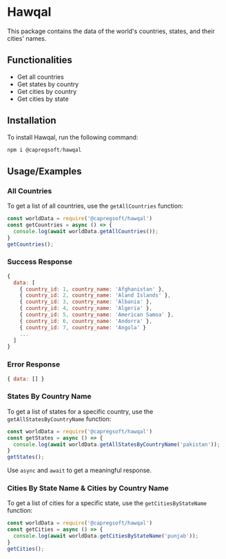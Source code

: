 # Hawqal

This package contains the data of the world's countries, states, and their cities' names.

## Functionalities

- Get all countries
- Get states by country
- Get cities by country
- Get cities by state

## Installation

To install Hawqal, run the following command:

```javascript
npm i @capregsoft/hawqal
```
## Usage/Examples

### All Countries

To get a list of all countries, use the `getAllCountries` function:

```javascript
const worldData = require('@capregsoft/hawqal')
const getCountries = async () => {
  console.log(await worldData.getAllCountries());
}
getCountries();
```
### Success Response

```javascript
{
  data: [
    { country_id: 1, country_name: 'Afghanistan' },
    { country_id: 2, country_name: 'Aland Islands' },
    { country_id: 3, country_name: 'Albania' },
    { country_id: 4, country_name: 'Algeria' },
    { country_id: 5, country_name: 'American Samoa' },
    { country_id: 6, country_name: 'Andorra' },
    { country_id: 7, country_name: 'Angola' }
    ...
  ]
}
```
### Error Response
```javascript
{ data: [] }
```

### States By Country Name

To get a list of states for a specific country, use the `getAllStatesByCountryName` function:

```javascript
const worldData = require('@capregsoft/hawqal')
const getStates = async () => {
  console.log(await worldData.getAllStatesByCountryName('pakistan'));
}
getStates();
```

Use `async` and `await` to get a meaningful response.


### Cities By State Name & Cities by Country Name

To get a list of cities for a specific state, use the `getCitiesByStateName` function:

```javascript
const worldData = require('@capregsoft/hawqal')
const getCities = async () => {
  console.log(await worldData.getCitiesByStateName('punjab'));
}
getCities();
```






